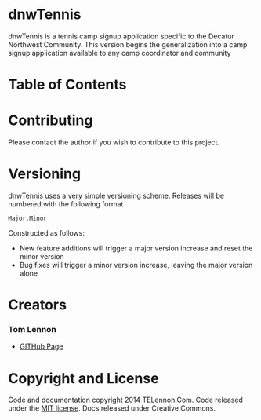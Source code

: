 # dnwTennis

dnwTennis is a tennis camp signup application specific to the Decatur Northwest Community.
This version begins the generalization into a camp signup application available to any 
camp coordinator and community

# Table of Contents

# Contributing

Please contact the author if you wish to contribute to this project.

# Versioning

dnwTennis uses a very simple versioning scheme.
Releases will be numbered with the following format

`Major.Minor`

Constructed as follows:
* New feature additions will trigger a major version increase and reset the minor version
* Bug fixes will trigger a minor version increase, leaving the major version alone

# Creators

### Tom Lennon
* [GITHub Page](https://github.com/telennon)

# Copyright and License

Code and documentation copyright 2014 TELennon.Com. Code released under the [MIT license](https://github.com/telennon/dnwTennis/MITLicense.txt). Docs released under Creative Commons.